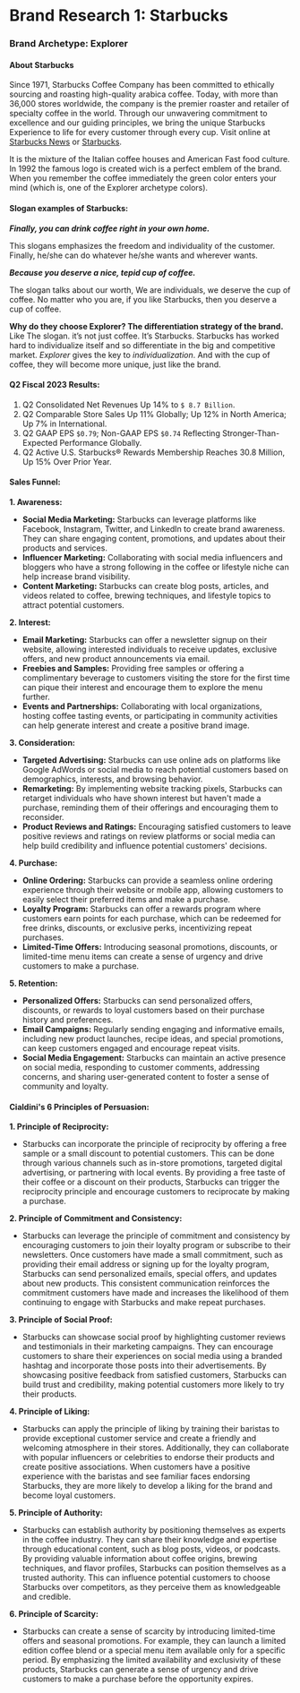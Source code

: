 # Brand Research 1: Starbucks

### Brand Archetype: Explorer 

#### About Starbucks

Since 1971, Starbucks Coffee Company has been committed to ethically sourcing and roasting high-quality arabica coffee. Today, with more than 36,000 stores worldwide, the company is the premier roaster and retailer of specialty coffee in the world. Through our unwavering commitment to excellence and our guiding principles, we bring the unique Starbucks Experience to life for every customer through every cup. Visit online at [Starbucks News](http://news.starbucks.com) or [Starbucks](www.starbucks.com).

It is the mixture of the Italian coffee houses and American Fast food culture. In 1992 the famous logo is created wich is a perfect emblem of the brand. When you remember the coffee immediately the green color enters your mind (which is, one of the Explorer archetype colors).

#### Slogan examples of Starbucks:

**_Finally, you can drink coffee right in your own home._**

This slogans emphasizes the freedom and individuality of the customer. Finally, he/she can do whatever he/she wants and wherever wants.

**_Because you deserve a nice, tepid cup of coffee._**

The slogan talks about our worth, We are individuals, we deserve the cup of coffee. No matter who you are, if you like Starbucks, then you deserve a cup of coffee.

**Why do they choose Explorer? The differentiation strategy of the brand.**
Like The slogan. it’s not just coffee. It’s Starbucks. Starbucks has worked hard to individualize itself and so differentiate in the big and competitive market. _Explorer_ gives the key to _individualization_. And with the cup of coffee, they will become more unique, just like the brand.

#### Q2 Fiscal 2023 Results:
1. Q2 Consolidated Net Revenues Up 14% to `$ 8.7 Billion`. 
2. Q2 Comparable Store Sales Up 11% Globally; Up 12% in North America; Up 7% in International.
3. Q2 GAAP EPS `$0.79`; Non-GAAP EPS `$0.74` Reflecting Stronger-Than-Expected Performance Globally.
4. Q2 Active U.S. Starbucks® Rewards Membership Reaches 30.8 Million, Up 15% Over Prior Year.

#### Sales Funnel:

**1. Awareness:**
- **Social Media Marketing:** Starbucks can leverage platforms like Facebook, Instagram, Twitter, and LinkedIn to create brand awareness. They can share engaging content, promotions, and updates about their products and services.
- **Influencer Marketing:** Collaborating with social media influencers and bloggers who have a strong following in the coffee or lifestyle niche can help increase brand visibility.
- **Content Marketing:** Starbucks can create blog posts, articles, and videos related to coffee, brewing techniques, and lifestyle topics to attract potential customers.

**2. Interest:**
- **Email Marketing:** Starbucks can offer a newsletter signup on their website, allowing interested individuals to receive updates, exclusive offers, and new product announcements via email.
- **Freebies and Samples:** Providing free samples or offering a complimentary beverage to customers visiting the store for the first time can pique their interest and encourage them to explore the menu further.
- **Events and Partnerships:** Collaborating with local organizations, hosting coffee tasting events, or participating in community activities can help generate interest and create a positive brand image.

**3. Consideration:**
- **Targeted Advertising:** Starbucks can use online ads on platforms like Google AdWords or social media to reach potential customers based on demographics, interests, and browsing behavior.
- **Remarketing:** By implementing website tracking pixels, Starbucks can retarget individuals who have shown interest but haven't made a purchase, reminding them of their offerings and encouraging them to reconsider.
- **Product Reviews and Ratings:** Encouraging satisfied customers to leave positive reviews and ratings on review platforms or social media can help build credibility and influence potential customers' decisions.
  
**4. Purchase:**
- **Online Ordering:** Starbucks can provide a seamless online ordering experience through their website or mobile app, allowing customers to easily select their preferred items and make a purchase.
- **Loyalty Program:** Starbucks can offer a rewards program where customers earn points for each purchase, which can be redeemed for free drinks, discounts, or exclusive perks, incentivizing repeat purchases.
- **Limited-Time Offers:** Introducing seasonal promotions, discounts, or limited-time menu items can create a sense of urgency and drive customers to make a purchase.

**5. Retention:**
- **Personalized Offers:** Starbucks can send personalized offers, discounts, or rewards to loyal customers based on their purchase history and preferences.
- **Email Campaigns:** Regularly sending engaging and informative emails, including new product launches, recipe ideas, and special promotions, can keep customers engaged and encourage repeat visits.
- **Social Media Engagement:** Starbucks can maintain an active presence on social media, responding to customer comments, addressing concerns, and sharing user-generated content to foster a sense of community and loyalty.

#### Cialdini's 6 Principles of Persuasion:

**1. Principle of Reciprocity:**
- Starbucks can incorporate the principle of reciprocity by offering a free sample or a small discount to potential customers. This can be done through various channels such as in-store promotions, targeted digital advertising, or partnering with local events. By providing a free taste of their coffee or a discount on their products, Starbucks can trigger the reciprocity principle and encourage customers to reciprocate by making a purchase.

**2. Principle of Commitment and Consistency:**
- Starbucks can leverage the principle of commitment and consistency by encouraging customers to join their loyalty program or subscribe to their newsletters. Once customers have made a small commitment, such as providing their email address or signing up for the loyalty program, Starbucks can send personalized emails, special offers, and updates about new products. This consistent communication reinforces the commitment customers have made and increases the likelihood of them continuing to engage with Starbucks and make repeat purchases.

**3. Principle of Social Proof:**
- Starbucks can showcase social proof by highlighting customer reviews and testimonials in their marketing campaigns. They can encourage customers to share their experiences on social media using a branded hashtag and incorporate those posts into their advertisements. By showcasing positive feedback from satisfied customers, Starbucks can build trust and credibility, making potential customers more likely to try their products.

**4. Principle of Liking:**
- Starbucks can apply the principle of liking by training their baristas to provide exceptional customer service and create a friendly and welcoming atmosphere in their stores. Additionally, they can collaborate with popular influencers or celebrities to endorse their products and create positive associations. When customers have a positive experience with the baristas and see familiar faces endorsing Starbucks, they are more likely to develop a liking for the brand and become loyal customers.

**5. Principle of Authority:**
- Starbucks can establish authority by positioning themselves as experts in the coffee industry. They can share their knowledge and expertise through educational content, such as blog posts, videos, or podcasts. By providing valuable information about coffee origins, brewing techniques, and flavor profiles, Starbucks can position themselves as a trusted authority. This can influence potential customers to choose Starbucks over competitors, as they perceive them as knowledgeable and credible.

**6. Principle of Scarcity:**
- Starbucks can create a sense of scarcity by introducing limited-time offers and seasonal promotions. For example, they can launch a limited edition coffee blend or a special menu item available only for a specific period. By emphasizing the limited availability and exclusivity of these products, Starbucks can generate a sense of urgency and drive customers to make a purchase before the opportunity expires.